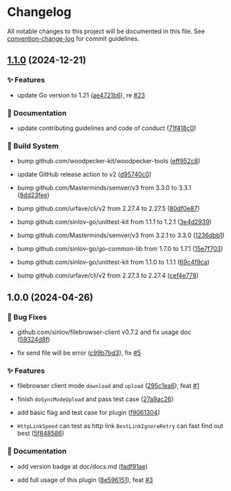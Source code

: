 # Changelog

All notable changes to this project will be documented in this file. See [convention-change-log](https://github.com/convention-change/convention-change-log) for commit guidelines.

## [1.1.0](https://github.com/woodpecker-kit/woodpecker-file-browser-sync/compare/1.0.0...v1.1.0) (2024-12-21)

### ✨ Features

* update Go version to 1.21 ([ae4721b6](https://github.com/woodpecker-kit/woodpecker-file-browser-sync/commit/ae4721b62b90d94bec6233939d8f1fd5919c15c1)), re [#23](https://github.com/woodpecker-kit/woodpecker-file-browser-sync/issues/23)

### 📝 Documentation

* update contributing guidelines and code of conduct ([71f418c0](https://github.com/woodpecker-kit/woodpecker-file-browser-sync/commit/71f418c08038b12583ff4b8a7e6a2c533a87b943))

### 👷‍ Build System

* bump github.com/woodpecker-kit/woodpecker-tools ([eff952c8](https://github.com/woodpecker-kit/woodpecker-file-browser-sync/commit/eff952c81b514355c0e2045007fce94c6d4f5730))

* update GitHub release action to v2 ([d95740c0](https://github.com/woodpecker-kit/woodpecker-file-browser-sync/commit/d95740c0b9e9ae14d0aa9b35fb64e55625edce6d))

* bump github.com/Masterminds/semver/v3 from 3.3.0 to 3.3.1 ([8dd23fee](https://github.com/woodpecker-kit/woodpecker-file-browser-sync/commit/8dd23fee0b8200bab111d6e6e8f5810aa74757d5))

* bump github.com/urfave/cli/v2 from 2.27.4 to 2.27.5 ([80df0e87](https://github.com/woodpecker-kit/woodpecker-file-browser-sync/commit/80df0e8769990bd018518bca8b4da58dd4f97136))

* bump github.com/sinlov-go/unittest-kit from 1.1.1 to 1.2.1 ([3e4d2939](https://github.com/woodpecker-kit/woodpecker-file-browser-sync/commit/3e4d29397bd2cd9cfe1c85321b31f88709d0fcf1))

* bump github.com/Masterminds/semver/v3 from 3.2.1 to 3.3.0 ([1236dbb1](https://github.com/woodpecker-kit/woodpecker-file-browser-sync/commit/1236dbb1326ac97c409685d8ec03877f7cb73e2a))

* bump github.com/sinlov-go/go-common-lib from 1.7.0 to 1.7.1 ([15e7f703](https://github.com/woodpecker-kit/woodpecker-file-browser-sync/commit/15e7f70391e062446f61afbbbdda31d13c6638e2))

* bump github.com/sinlov-go/unittest-kit from 1.1.0 to 1.1.1 ([69c4f9ca](https://github.com/woodpecker-kit/woodpecker-file-browser-sync/commit/69c4f9caa6a978de44cd4050aed751d9e8981a78))

* bump github.com/urfave/cli/v2 from 2.27.3 to 2.27.4 ([cef4e778](https://github.com/woodpecker-kit/woodpecker-file-browser-sync/commit/cef4e7785da61ad3f9a3f5eb709f26f150f2d754))

## 1.0.0 (2024-04-26)

### 🐛 Bug Fixes

* github.com/sinlov/filebrowser-client v0.7.2 and fix usage doc ([59324d8f](https://github.com/woodpecker-kit/woodpecker-file-browser-sync/commit/59324d8f248fd8c6e8e421b56b1afe1eba4ccd80))

* fix send file will be error ([c99b7bd3](https://github.com/woodpecker-kit/woodpecker-file-browser-sync/commit/c99b7bd381e84922d62f5947d90e52c5a8c2a947)), fix [#5](https://github.com/woodpecker-kit/woodpecker-file-browser-sync/issues/5)

### ✨ Features

* filebrowser client mode `download` and `upload` ([295c1ea6](https://github.com/woodpecker-kit/woodpecker-file-browser-sync/commit/295c1ea6683988b68c786f5544959771fc87e249)), feat [#1](https://github.com/woodpecker-kit/woodpecker-file-browser-sync/issues/1)

* finish `doSyncModeUpload` and pass test case ([27a9ac26](https://github.com/woodpecker-kit/woodpecker-file-browser-sync/commit/27a9ac2634e3362f9ab627210987194bbd594fea))

* add basic flag and test case for plugin ([f9061304](https://github.com/woodpecker-kit/woodpecker-file-browser-sync/commit/f90613048a17638f9f5bb0841cf105be432e7c65))

* `HttpLinkSpeed` can test as http link `BestLinkIgnoreRetry` can fast find out best ([5f848586](https://github.com/woodpecker-kit/woodpecker-file-browser-sync/commit/5f8485865c233d14d339975ef87099c12a209424))

### 📝 Documentation

* add version badge at doc/docs.md ([fadf91ae](https://github.com/woodpecker-kit/woodpecker-file-browser-sync/commit/fadf91aeb5cb46e62c7ba8d326f8d0f4a9798243))

* add full usage of this plugin ([8e596151](https://github.com/woodpecker-kit/woodpecker-file-browser-sync/commit/8e596151f173a8ab3d1892860dea74e381cc434c)), feat [#3](https://github.com/woodpecker-kit/woodpecker-file-browser-sync/issues/3)
